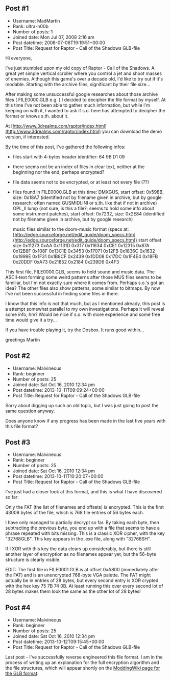 ## Post #1
- Username: MadMartin
- Rank: ultra-n00b
- Number of posts: 1
- Joined date: Mon Jul 07, 2008 2:16 am
- Post datetime: 2008-07-06T19:19:51+00:00
- Post Title: Request for Raptor - Call of the Shadows GLB-file

Hi everyone,

I've just stumbled upon my old copy of Raptor - Call of the Shadows. A great yet simple vertical scroller where you control a jet and shoot masses of enemies. Although this game's over a decade old, I'd like to try out if it's modable. Starting with the archive files, significant by their file size...

After making some unsuccessful google researches about those archive files ( FILE0000.GLB e.g. ) I decided to decipher the file format by myself. At this time I've not been able to gather much information, but while I'm keeping on with it, I wanted to ask if s.o. here has attempted to decipher the format or knows s.th. about it.

At [http://www.3drealms.com/raptor/index.html](http://www.3drealms.com/raptor/index.html) you can download the demo version, if interested.

By the time of this post, I've gathered the following infos:
- files start with 4-bytes header identifier: 64 9B D1 09
- there seems not be an index of files in clear text, neither at the beginning nor the end, perhaps encrypted?
- file data seems not to be encrypted, or at least not every file (??)

- files found in FILE0000.GLB at this time:
	DMXGUS, start offset: 0x598B, size: 0x18A7 (identified not by filename given in archive, but by google research; often named GUSMIDI.INI or s.th. like that if not in archive)
	OPL_II lump (not sure, is this a file?; seems to hold some info about some instrument patches), start offset: 0x7232, size: 0x2E84 (identified not by filename given in archive, but by google research)

	music files similar to the doom-music format (specs at: [http://edge.sourceforge.net/edit_guide/doom_specs.htm](http://edge.sourceforge.net/edit_guide/doom_specs.htm)) 
		start offset	size
		0x11273		0xAA
		0x1131D		0x317
		0x11634		0xCE1
		0x12315		0x87A
		0x12B8F		0x108F
		0x13C1E		0x3453
		0x17071		0x12FB
		0x1836C		0x1632
		0x1999E		0x1F31
		0x1B8CF		0x2439
		0x1DD08		0x17DC
		0x1F4E4		0x18FB
		0x20DDF		0xA73
		0x21852		0x2184
		0x239D6		0x4F3

This first file, FILE0000.GLB, seems to hold sound and music data. The ASCII-text forming some weird patterns after those MUS files seems to be familiar, but I'm not exactly sure where it comes from. Perhaps s.o.'s got an idea? The other files also show patterns, some similar to bitmaps. By now I've not been successful in finding some files in there.

I know that this info is not that much, but as I mentioned already, this post is a attempt somewhat parallel to my own investigations. Perhaps it will reveal some info, hm? Would be nice if s.o. with more experience and some free time    would give it a try...

If you have trouble playing it, try the Dosbox. It runs good within...

greetings
Martin
## Post #2
- Username: Malvineous
- Rank: beginner
- Number of posts: 25
- Joined date: Sat Oct 16, 2010 12:34 pm
- Post datetime: 2013-10-11T09:09:24+00:00
- Post Title: Request for Raptor - Call of the Shadows GLB-file

Sorry about digging up such an old topic, but I was just going to post the same question anyway.

Does anyone know if any progress has been made in the last five years with this file format?
## Post #3
- Username: Malvineous
- Rank: beginner
- Number of posts: 25
- Joined date: Sat Oct 16, 2010 12:34 pm
- Post datetime: 2013-10-11T10:20:07+00:00
- Post Title: Request for Raptor - Call of the Shadows GLB-file

I've just had a closer look at this format, and this is what I have discovered so far:

Only the FAT (the list of filenames and offsets) is encrypted.  This is the first 43008 bytes of the file, which is 768 file entries of 56 bytes each.

I have only managed to partially decrypt so far.  By taking each byte, then subtracting the previous byte, you end up with a file that seems to have a phrase repeated with bits missing.  This is a classic XOR cipher, with the key "32768GLB".  This key appears in the .exe file, along with "32768SH".

If I XOR with this key the data clears up considerably, but there is still another layer of encryption as no filenames appear yet, but the 56-byte structure is clearly visible.

EDIT: The first file in FILE0001.GLB is at offset 0xA800 (immediately after the FAT) and is an unencrypted 768-byte VGA palette.  The FAT might actually be in entries of 28 bytes, but every second entry is XOR crypted with the hex key 75 7B 74 0B.  At least running this over every second lot of 28 bytes makes them look the same as the other lot of 28 bytes!
## Post #4
- Username: Malvineous
- Rank: beginner
- Number of posts: 25
- Joined date: Sat Oct 16, 2010 12:34 pm
- Post datetime: 2013-10-12T09:15:45+00:00
- Post Title: Request for Raptor - Call of the Shadows GLB-file

Last post - I've successfully reverse engineered this file format.  I am in the process of writing up an explanation for the full encryption algorithm and the file structures, which will appear shortly on the [ModdingWiki page for the GLB format](http://www.shikadi.net/moddingwiki/GLB_Format).
